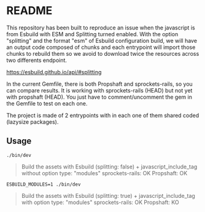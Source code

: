 # README

This repository has been built to reproduce an issue when the javascript is from Esbuild with ESM and Splitting turned enabled.
With the option "splitting" and the format "esm" of Esbuild configuration build, we will have an output code composed of chunks and each entrypoint will import those chunks to rebuild them so we avoid to download twice the resources across two differents endpoint.

https://esbuild.github.io/api/#splitting

In the current Gemfile, there is both Propshaft and sprockets-rails, so you can compare results.
It is working with sprockets-rails (HEAD) but not yet with propshaft (HEAD).
You just have to comment/uncomment the gem in the Gemfile to test on each one.

The project is made of 2 entrypoints with in each one of them shared coded (lazysize packages).

## Usage

`./bin/dev`
> Build the assets with Esbuild (splitting: false) + javascript_include_tag without option type: "modules"
> sprockets-rails: OK
> Propshaft: OK

`ESBUILD_MODULES=1 ./bin/dev`
> Build the assets with Esbuild (splitting: true) + javascript_include_tag with option type: "modules"
> sprockets-rails: OK
> Propshaft: KO
